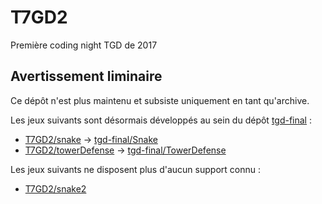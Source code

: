 # T7GD2

Première coding night TGD de 2017

## Avertissement liminaire

Ce dépôt n'est plus maintenu et subsiste uniquement en tant qu'archive.

Les jeux suivants sont désormais développés au sein du dépôt [tgd-final](https://github.com/TeleGD/tgd-final) :

* [T7GD2/snake](https://github.com/TeleGD/T7GD2/tree/master/T7GD2/src/snake) -> [tgd-final/Snake](https://github.com/TeleGD/tgd-final/tree/master/src/games/Snake)
* [T7GD2/towerDefense](https://github.com/TeleGD/T7GD2/tree/master/T7GD2/src/towerDefense) -> [tgd-final/TowerDefense](https://github.com/TeleGD/tgd-final/tree/master/src/games/TowerDefense)

Les jeux suivants ne disposent plus d'aucun support connu :

* [T7GD2/snake2](https://github.com/TeleGD/T7GD2/tree/master/T7GD2/src/snake2/snake)
